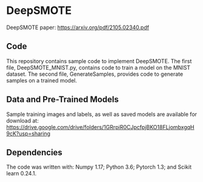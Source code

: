 # DeepSMOTE
DeepSMOTE paper: https://arxiv.org/pdf/2105.02340.pdf

## Code
This repository contains sample code to implement DeepSMOTE.  The first file, DeepSMOTE_MNIST.py, contains code to train a model on the MNIST dataset.  The second file, GenerateSamples, provides code to generate samples on a trained model.

## Data and Pre-Trained Models

Sample training images and labels, as well as saved models are available for download at:
https://drive.google.com/drive/folders/1GRrpiR0CJpcfpjBKO18FLjombxgqH9cK?usp=sharing

## Dependencies

The code was written with: Numpy 1.17; Python 3.6; Pytorch 1.3; and Scikit learn 0.24.1. 

